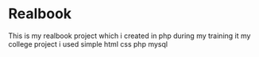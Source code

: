 # Realbook
This is my realbook project which i created in php during my training it my college project i used simple html css php mysql 
